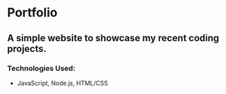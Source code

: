 # Portfolio 

## A simple website to showcase my recent coding projects.

### Technologies Used:
- JavaScript, Node.js, HTML/CSS
